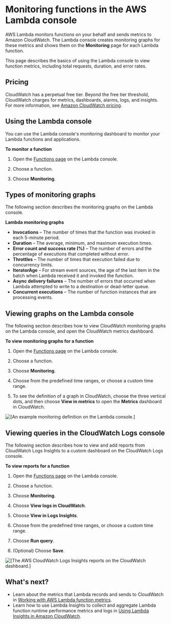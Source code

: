 # Monitoring functions in the AWS Lambda console<a name="monitoring-functions-access-metrics"></a>

AWS Lambda monitors functions on your behalf and sends metrics to Amazon CloudWatch\. The Lambda console creates monitoring graphs for these metrics and shows them on the **Monitoring** page for each Lambda function\. 

This page describes the basics of using the Lambda console to view function metrics, including total requests, duration, and error rates\.

## Pricing<a name="monitoring-console-metrics-pricing"></a>

CloudWatch has a perpetual free tier\. Beyond the free tier threshold, CloudWatch charges for metrics, dashboards, alarms, logs, and insights\. For more information, see [Amazon CloudWatch pricing](http://aws.amazon.com/cloudwatch/pricing/)\.

## Using the Lambda console<a name="monitoring-console-metrics"></a>

You can use the Lambda console's monitoring dashboard to monitor your Lambda functions and applications\.

**To monitor a function**

1. Open the [Functions page](https://console.aws.amazon.com/lambda/home#/functions) on the Lambda console\.

1. Choose a function\.

1. Choose **Monitoring**\.

## Types of monitoring graphs<a name="monitoring-console-graph-types"></a>

The following section describes the monitoring graphs on the Lambda console\.

**Lambda monitoring graphs**
+ **Invocations** – The number of times that the function was invoked in each 5\-minute period\.
+ **Duration** – The average, minimum, and maximum execution times\.
+ **Error count and success rate \(%\)** – The number of errors and the percentage of executions that completed without error\.
+ **Throttles** – The number of times that execution failed due to concurrency limits\.
+ **IteratorAge** – For stream event sources, the age of the last item in the batch when Lambda received it and invoked the function\.
+ **Async delivery failures** – The number of errors that occurred when Lambda attempted to write to a destination or dead\-letter queue\.
+ **Concurrent executions** – The number of function instances that are processing events\.

## Viewing graphs on the Lambda console<a name="monitoring-console-graph-types-console"></a>

The following section describes how to view CloudWatch monitoring graphs on the Lambda console, and open the CloudWatch metrics dashboard\.

**To view monitoring graphs for a function**

1. Open the [Functions page](https://console.aws.amazon.com/lambda/home#/functions) on the Lambda console\.

1. Choose a function\.

1. Choose **Monitoring**\.

1. Choose from the predefined time ranges, or choose a custom time range\.

1. To see the definition of a graph in CloudWatch, choose the three vertical dots, and then choose **View in metrics** to open the **Metrics** dashboard in CloudWatch\.

![\[An example monitoring definition on the Lambda console.\]](http://docs.aws.amazon.com/lambda/latest/dg/images/console-monitoring-definition.png)

## Viewing queries in the CloudWatch Logs console<a name="monitoring-console-queries"></a>

The following section describes how to view and add reports from CloudWatch Logs Insights to a custom dashboard on the CloudWatch Logs console\. 

**To view reports for a function**

1. Open the [Functions page](https://console.aws.amazon.com/lambda/home#/functions) on the Lambda console\.

1. Choose a function\.

1. Choose **Monitoring**\.

1. Choose **View logs in CloudWatch**\.

1. Choose **View in Logs Insights**\.

1. Choose from the predefined time ranges, or choose a custom time range\.

1. Choose **Run query**\.

1. \(Optional\) Choose **Save**\.

![\[The AWS CloudWatch Logs Insights reports on the CloudWatch dashboard.\]](http://docs.aws.amazon.com/lambda/latest/dg/images/console-monitoring-insights.png)

## What's next?<a name="monitoring-console-next-up"></a>
+ Learn about the metrics that Lambda records and sends to CloudWatch in [Working with AWS Lambda function metrics](monitoring-metrics.md)\.
+ Learn how to use Lambda Insights to collect and aggregate Lambda function runtime performance metrics and logs in [Using Lambda Insights in Amazon CloudWatch](monitoring-insights.md)\.